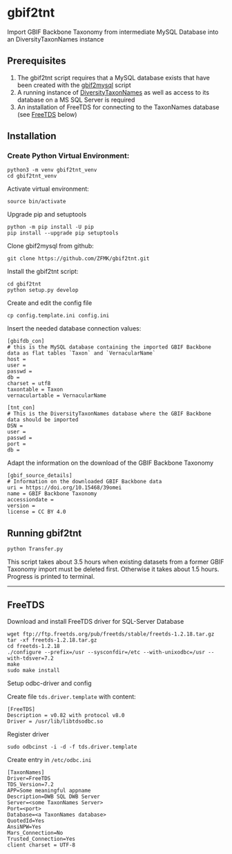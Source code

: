 # gbif2tnt
Import GBIF Backbone Taxonomy from intermediate MySQL Database into an DiversityTaxonNames instance

## Prerequisites

1. The gbif2tnt script requires that a MySQL database exists that have been created with the [gbif2mysql](https://github.com/ZFMK/gbif2mysql) script
2. A running instance of [DiversityTaxonNames](https://diversityworkbench.net/Portal/DiversityTaxonNames) as well as access to its database on a MS SQL Server is required
3. An installation of FreeTDS for connecting to the TaxonNames database (see [FreeTDS](https://github.com/ZFMK/gbif2tnt/tree/main#freetds) below)



## Installation

### Create Python Virtual Environment:


    python3 -m venv gbif2tnt_venv
    cd gbif2tnt_venv


Activate virtual environment:

    source bin/activate

Upgrade pip and setuptools

    python -m pip install -U pip
    pip install --upgrade pip setuptools

Clone gbif2mysql from github: 

    git clone https://github.com/ZFMK/gbif2tnt.git


Install the gbif2tnt script:

    cd gbif2tnt
    python setup.py develop

Create and edit the config file

    cp config.template.ini config.ini

Insert the needed database connection values:

    [gbifdb_con]
    # this is the MySQL database containing the imported GBIF Backbone data as flat tables `Taxon` and `VernacularName`
    host = 
    user = 
    passwd = 
    db = 
    charset = utf8
    taxontable = Taxon
    vernaculartable = VernacularName
    
    [tnt_con]
    # This is the DiversityTaxonNames database where the GBIF Backbone data should be imported
    DSN = 
    user = 
    passwd = 
    port = 
    db = 


Adapt the information on the download of the GBIF Backbone Taxonomy

    [gbif_source_details]
    # Information on the downloaded GBIF Backbone data
    uri = https://doi.org/10.15468/39omei
    name = GBIF Backbone Taxonomy
    accessiondate = 
    version = 
    license = CC BY 4.0


## Running gbif2tnt

    python Transfer.py

This script takes about 3.5 hours when existing datasets from a former GBIF Taxonomy import must be deleted first. Otherwise it takes about 1.5 hours. Progress is printed to terminal.


----

## FreeTDS

Download and install FreeTDS driver for SQL-Server Database

    wget ftp://ftp.freetds.org/pub/freetds/stable/freetds-1.2.18.tar.gz
    tar -xf freetds-1.2.18.tar.gz
    cd freetds-1.2.18
    ./configure --prefix=/usr --sysconfdir=/etc --with-unixodbc=/usr --with-tdsver=7.2
    make
    sudo make install

Setup odbc-driver and config

Create file `tds.driver.template` with content:

    [FreeTDS]
    Description = v0.82 with protocol v8.0
    Driver = /usr/lib/libtdsodbc.so


Register driver

    sudo odbcinst -i -d -f tds.driver.template

Create entry in `/etc/odbc.ini` 

    [TaxonNames] 
    Driver=FreeTDS
    TDS_Version=7.2
    APP=Some meaningful appname
    Description=DWB SQL DWB Server
    Server=<some TaxonNames Server>
    Port=<port>
    Database=<a TaxonNames database>
    QuotedId=Yes
    AnsiNPW=Yes
    Mars_Connection=No
    Trusted_Connection=Yes
    client charset = UTF-8



